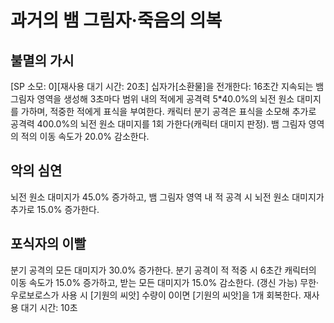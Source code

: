 # 과거의 뱀 그림자·죽음의 의복

## 불멸의 가시

[SP 소모: 0][재사용 대기 시간: 20초] 십자가[소환물]을 전개한다: 16초간 지속되는 뱀 그림자 영역을 생성해 3초마다 범위 내의 적에게 공격력 5\*40.0%의 뇌전 원소 대미지를 가하며, 적중한 적에게 표식을 부여한다. 캐릭터 분기 공격은 표식을 소모해 추가로 공격력 400.0%의 뇌전 원소 대미지를 1회 가한다(캐릭터 대미지 판정). 뱀 그림자 영역의 적의 이동 속도가 20.0% 감소한다.

## 악의 심연

뇌전 원소 대미지가 45.0% 증가하고, 뱀 그림자 영역 내 적 공격 시 뇌전 원소 대미지가 추가로 15.0% 증가한다.

## 포식자의 이빨

분기 공격의 모든 대미지가 30.0% 증가한다. 분기 공격이 적 적중 시 6초간 캐릭터의 이동 속도가 15.0% 증가하고, 받는 모든 대미지가 15.0% 감소한다. (갱신 가능) 무한·우로보로스가 사용 시 [기원의 씨앗] 수량이 0이면 [기원의 씨앗]을 1개 회복한다. 재사용 대기 시간: 10초
